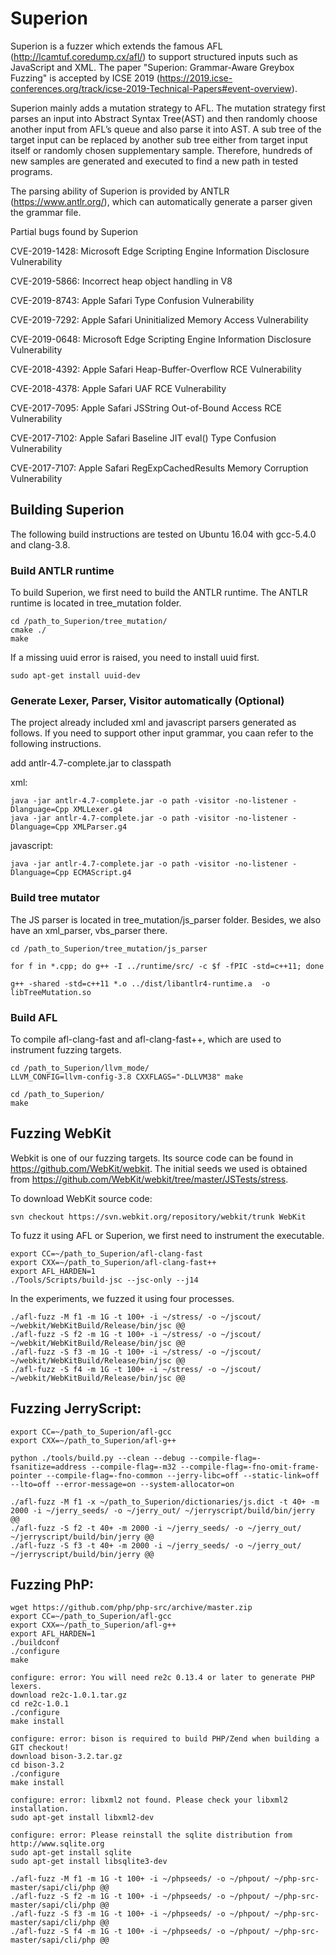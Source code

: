 # Superion

Superion is a fuzzer which extends the famous AFL (http://lcamtuf.coredump.cx/afl/) to support structured inputs such as JavaScript and XML. The paper "Superion: Grammar-Aware Greybox Fuzzing" is accepted by ICSE 2019 (https://2019.icse-conferences.org/track/icse-2019-Technical-Papers#event-overview). 

Superion mainly adds a mutation strategy to AFL. The mutation strategy first parses an input into Abstract Syntax Tree(AST)  and then randomly choose another input from AFL’s queue and also parse it into AST. A sub tree of the target input can be replaced by another sub tree either from target input itself or randomly chosen supplementary sample. Therefore, hundreds of new samples are generated and executed to find a new path in tested programs.

The parsing ability of Superion is provided by ANTLR (https://www.antlr.org/), which can automatically generate a parser given the grammar file. 

Partial bugs found by Superion

CVE-2019-1428: Microsoft Edge Scripting Engine Information Disclosure Vulnerability

CVE-2019-5866: Incorrect heap object handling in V8

CVE-2019-8743: Apple Safari Type Confusion Vulnerability

CVE-2019-7292: Apple Safari Uninitialized Memory Access Vulnerability

CVE-2019-0648: Microsoft Edge Scripting Engine Information Disclosure Vulnerability

CVE-2018-4392: Apple Safari Heap-Buffer-Overflow RCE Vulnerability

CVE-2018-4378: Apple Safari UAF RCE Vulnerability

CVE-2017-7095: Apple Safari JSString Out-of-Bound Access RCE Vulnerability

CVE-2017-7102: Apple Safari Baseline JIT eval() Type Confusion Vulnerability

CVE-2017-7107: Apple Safari RegExpCachedResults Memory Corruption Vulnerability


## Building Superion

The following build instructions are tested on Ubuntu 16.04 with gcc-5.4.0 and clang-3.8.

### Build ANTLR runtime

To build Superion, we first need to build the ANTLR runtime. The ANTLR runtime is located in tree_mutation folder.

```
cd /path_to_Superion/tree_mutation/
cmake ./
make
```

If a missing uuid error is raised, you need to install uuid first.

```
sudo apt-get install uuid-dev
```

### Generate Lexer, Parser, Visitor automatically (Optional)

The project already included xml and javascript parsers generated as follows. If you need to support other input grammar, you caan refer to the following instructions.

add antlr-4.7-complete.jar to classpath

xml:
```
java -jar antlr-4.7-complete.jar -o path -visitor -no-listener -Dlanguage=Cpp XMLLexer.g4 
java -jar antlr-4.7-complete.jar -o path -visitor -no-listener -Dlanguage=Cpp XMLParser.g4
```

javascript:
```
java -jar antlr-4.7-complete.jar -o path -visitor -no-listener -Dlanguage=Cpp ECMAScript.g4 
```


### Build tree mutator

The JS parser is located in tree_mutation/js_parser folder. Besides, we also have an xml_parser, vbs_parser there.

```
cd /path_to_Superion/tree_mutation/js_parser

for f in *.cpp; do g++ -I ../runtime/src/ -c $f -fPIC -std=c++11; done

g++ -shared -std=c++11 *.o ../dist/libantlr4-runtime.a  -o libTreeMutation.so
```

### Build AFL

To compile afl-clang-fast and afl-clang-fast++, which are used to instrument fuzzing targets.
```
cd /path_to_Superion/llvm_mode/
LLVM_CONFIG=llvm-config-3.8 CXXFLAGS="-DLLVM38" make

cd /path_to_Superion/
make
```

## Fuzzing WebKit

Webkit is one of our fuzzing targets. Its source code can be found in https://github.com/WebKit/webkit. The initial seeds we used is obtained from https://github.com/WebKit/webkit/tree/master/JSTests/stress.

To download WebKit source code:

```
svn checkout https://svn.webkit.org/repository/webkit/trunk WebKit
```

To fuzz it using AFL or Superion, we first need to instrument the executable. 

```
export CC=~/path_to_Superion/afl-clang-fast
export CXX=~/path_to_Superion/afl-clang-fast++
export AFL_HARDEN=1
./Tools/Scripts/build-jsc --jsc-only --j14
```

In the experiments, we fuzzed it using four processes.

```
./afl-fuzz -M f1 -m 1G -t 100+ -i ~/stress/ -o ~/jscout/ ~/webkit/WebKitBuild/Release/bin/jsc @@
./afl-fuzz -S f2 -m 1G -t 100+ -i ~/stress/ -o ~/jscout/ ~/webkit/WebKitBuild/Release/bin/jsc @@
./afl-fuzz -S f3 -m 1G -t 100+ -i ~/stress/ -o ~/jscout/ ~/webkit/WebKitBuild/Release/bin/jsc @@
./afl-fuzz -S f4 -m 1G -t 100+ -i ~/stress/ -o ~/jscout/ ~/webkit/WebKitBuild/Release/bin/jsc @@
```

## Fuzzing JerryScript:

```
export CC=~/path_to_Superion/afl-gcc
export CXX=~/path_to_Superion/afl-g++

python ./tools/build.py --clean --debug --compile-flag=-fsanitize=address --compile-flag=-m32 --compile-flag=-fno-omit-frame-pointer --compile-flag=-fno-common --jerry-libc=off --static-link=off --lto=off --error-message=on --system-allocator=on

./afl-fuzz -M f1 -x ~/path_to_Superion/dictionaries/js.dict -t 40+ -m 2000 -i ~/jerry_seeds/ -o ~/jerry_out/ ~/jerryscript/build/bin/jerry @@
./afl-fuzz -S f2 -t 40+ -m 2000 -i ~/jerry_seeds/ -o ~/jerry_out/ ~/jerryscript/build/bin/jerry @@
./afl-fuzz -S f3 -t 40+ -m 2000 -i ~/jerry_seeds/ -o ~/jerry_out/ ~/jerryscript/build/bin/jerry @@
```

## Fuzzing PhP:
```
wget https://github.com/php/php-src/archive/master.zip
export CC=~/path_to_Superion/afl-gcc
export CXX=~/path_to_Superion/afl-g++
export AFL_HARDEN=1
./buildconf
./configure
make

configure: error: You will need re2c 0.13.4 or later to generate PHP lexers.
download re2c-1.0.1.tar.gz
cd re2c-1.0.1
./configure
make install

configure: error: bison is required to build PHP/Zend when building a GIT checkout!
download bison-3.2.tar.gz
cd bison-3.2
./configure
make install

configure: error: libxml2 not found. Please check your libxml2 installation.
sudo apt-get install libxml2-dev

configure: error: Please reinstall the sqlite distribution from http://www.sqlite.org
sudo apt-get install sqlite
sudo apt-get install libsqlite3-dev

./afl-fuzz -M f1 -m 1G -t 100+ -i ~/phpseeds/ -o ~/phpout/ ~/php-src-master/sapi/cli/php @@
./afl-fuzz -S f2 -m 1G -t 100+ -i ~/phpseeds/ -o ~/phpout/ ~/php-src-master/sapi/cli/php @@
./afl-fuzz -S f3 -m 1G -t 100+ -i ~/phpseeds/ -o ~/phpout/ ~/php-src-master/sapi/cli/php @@
./afl-fuzz -S f4 -m 1G -t 100+ -i ~/phpseeds/ -o ~/phpout/ ~/php-src-master/sapi/cli/php @@
```
